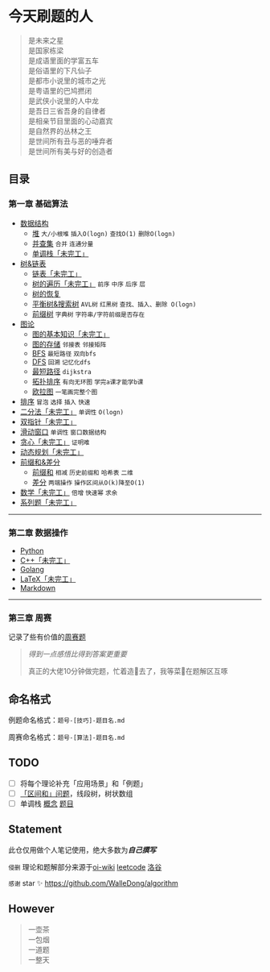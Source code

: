# 今天刷题的人

> 是未来之星  
> 是国家栋梁  
> 是成语里面的学富五车  
> 是俗语里的下凡仙子  
> 是都市小说里的城市之光  
> 是粤语里的巴鸠撚闭  
> 是武侠小说里的人中龙  
> 是吾日三省吾身的自律者  
> 是相亲节目里面的心动嘉宾  
> 是自然界的丛林之王  
> 是世间所有丑与恶的唾弃者  
> 是世间所有美与好的创造者  

## 目录

### 第一章 基础算法
- [数据结构](./基础算法/数据结构)
  - [堆](./基础算法/数据结构/堆.md)  `大/小根堆`  `插入O(logn)`  `查找O(1)`  `删除O(logn)`
  - [并查集](/基础算法/数据结构/并查集.md)  `合并`  `连通分量`
  - [单调栈「未完工」](/基础算法/数据结构/单调栈.md)
- [树&链表](./基础算法/树&链表)
  - [链表「未完工」](./基础算法/树&链表/链表.md)
  - [树的遍历「未完工」](./基础算法/树&链表/树的遍历.md)  `前序`  `中序`  `后序`  `层`
  - [树的恢复](./基础算法/树&链表/树的恢复.md)
  - [平衡树&搜索树](./基础算法/树&链表/平衡树&搜索树.md)  `AVL树`  `红黑树`  `查找、插入、删除 O(logn)`
  - [前缀树](./基础算法/树&链表/前缀树.md)  `字典树`  `字符串/字符前缀是否存在`
- [图论]()
  - [图的基本知识「未完工」](./基础算法/图论/图的基本知识.md)
  - [图的存储](./基础算法/图论/图的存储.md)  `邻接表`  `邻接矩阵`
  - [BFS](./基础算法/图论/BFS.md)  `最短路径`  `双向bfs`
  - [DFS](./基础算法/图论/DFS.md)  `回溯`  `记忆化dfs`
  - [最短路径](./基础算法/图论/最短路径.md)  `dijkstra`
  - [拓扑排序](./基础算法/图论/拓扑排序.md)  `有向无环图`  `学完a课才能学b课`
  - [欧拉图](./基础算法/图论/欧拉图.md)  `一笔画完整个图`
- [排序](./基础算法/排序/排序.md)  `冒泡`  `选择`  `插入`  `快速`
- [二分法「未完工」](./基础算法/二分法/二分法.md)  `单调性`  `O(logn)`
- [双指针「未完工」](./基础算法/双指针/双指针.md)
- [滑动窗口](./基础算法/滑动窗口/滑动窗口.md)  `单调性`  `窗口数据结构`
- [贪心「未完工」](./基础算法/贪心/贪心.md)  `证明难`
- [动态规划「未完工」](./基础算法/动态规划/动态规划.md)
- [前缀和&差分](./基础算法/前缀和&差分)
  - [前缀和](./基础算法/前缀和&差分/前缀和.md)  `相减`  `历史前缀和`  `哈希表`  `二维`
  - [差分](./基础算法/前缀和&差分/差分.md)  `两端操作`  `操作区间从O(k)降至O(1)`
- [数学「未完工」](./基础算法/数学/数学.md)  `倍增`  `快速幂`  `求余`
- [系列题「未完工」](./基础算法/系列题)

---

### 第二章 数据操作

- [Python](./数据操作/Python)
- [C++「未完工」](./数据操作/C++)
- [Golang](./数据操作/Golang)
- [LaTeX「未完工」](./数据操作/LaTeX)
- [Markdown](https://github.com/guodongxiaren/README)

---


### 第三章 周赛

记录了些有价值的[周赛题](./周赛)

> *得到一点感悟比得到答案更重要*
>
> 真正的大佬10分钟做完题，忙着造🚀去了，我等菜🐔在题解区互啄

## 命名格式

例题命名格式：`题号-[技巧]-题目名.md`

周赛命名格式：`题号-[算法]-题目名.md`

## TODO

- [ ] 将每个理论补充「应用场景」和「例题」
- [ ] [「区间和」问题](https://leetcode-cn.com/problems/range-sum-query-mutable/solution/guan-yu-ge-lei-qu-jian-he-wen-ti-ru-he-x-41hv/)，线段树，树状数组
- [ ] 单调栈 [概念](https://www.jianshu.com/p/6bbd3653a57f) [题目](https://leetcode-cn.com/problems/longest-well-performing-interval/solution/can-kao-liao-ji-ge-da-shen-de-ti-jie-zhi-hou-zong-/)

## Statement

此仓仅用做个人笔记使用，绝大多数为***自己撰写***

`侵删` 理论和题解部分来源于[oi-wiki](https://oi-wiki.org) [leetcode](https://leetcode-cn.com/problemset/all/) [洛谷](https://www.luogu.com.cn)

`感谢` star ✨ https://github.com/WalleDong/algorithm

## However

> 一壶茶  
> 一包烟  
> 一道题  
> 一整天  
